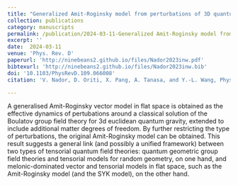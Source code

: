 ```yaml
---  
title: "Generalized Amit-Roginsky model from perturbations of 3D quantum gravity"
collection: publications
category: manuscripts
permalink: /publication/2024-03-11-Generalized Amit-Roginsky model from perturbations of 3D quantum gravity
excerpt: ''
date:  2024-03-11
venue: 'Phys. Rev. D'
paperurl: 'http://ninebeans2.github.io/files/Nador2023inw.pdf'
bibtexurl: 'http://ninebeans2.github.io/files/Nador2023inw.bib'
doi: '10.1103/PhysRevD.109.066008'
citation: 'V. Nador, D. Oriti, X. Pang, A. Tanasa, and Y.-L. Wang, Phys. Rev. D 109, 066008 (2024).'

---  
```


A generalised Amit-Roginsky vector model in flat space is obtained as the effective dynamics of pertubations around a classical solution of the Boulatov group field theory for 3d euclidean quantum gravity, extended to include additional matter degrees of freedom. By further restricting the type of perturbations, the original Amit-Roginsky model can be obtained. This result suggests a general link (and possibly a unified framework) between two types of tensorial quantum field theories: quantum geometric group field theories and tensorial models for random geometry, on one hand, and melonic-dominated vector and tensorial models in flat space, such as the Amit-Roginsky model (and the SYK model), on the other hand.

